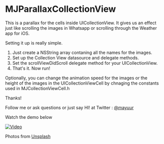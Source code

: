 MJParallaxCollectionView
========================

This is a parallax for the cells inside UICollectionView. It gives us an effect just like scrolling the images in Whatsapp or scrolling through the Weather app for iOS.

Setting it up is really simple. 

1. Just create a NSString array contaning all the names for the images.
2. Set up the Collection View datasource and delegate methods.
3. Set the scrollViewDidScroll delegate method for your UICollectionView.
4. That's it. Now run!

Optionally, you can change the animation speed for the images or the height of the images in the UICollectionViewCell by chnaging the constants used in MJCollectionViewCell.h

Thanks!

Follow me or ask questions or just say HI! at Twitter : [@mayuur](https://twitter.com/mayuur)

Watch the demo below 

[![Video](https://raw.githubusercontent.com/mayuur/MJParallaxCollectionView/master/Screenshot.png)](https://www.youtube.com/watch?v=1K8w1M6FL8k&feature=youtu.be)


Photos from [Unsplash](http://unsplash.com/)



